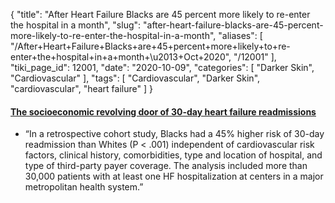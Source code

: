 {
    "title": "After Heart Failure Blacks are 45 percent more likely to re-enter the hospital in a month",
    "slug": "after-heart-failure-blacks-are-45-percent-more-likely-to-re-enter-the-hospital-in-a-month",
    "aliases": [
        "/After+Heart+Failure+Blacks+are+45+percent+more+likely+to+re-enter+the+hospital+in+a+month+\u2013+Oct+2020",
        "/12001"
    ],
    "tiki_page_id": 12001,
    "date": "2020-10-09",
    "categories": [
        "Darker Skin",
        "Cardiovascular"
    ],
    "tags": [
        "Cardiovascular",
        "Darker Skin",
        "cardiovascular",
        "heart failure"
    ]
}


#### [The socioeconomic revolving door of 30-day heart failure readmissions](https://www.mdedge.com/cardiology/article/229735/heart-failure/socioeconomic-revolving-door-30-day-heart-failure?)

* “In a retrospective cohort study, Blacks had a 45% higher risk of 30-day readmission than Whites (P < .001) independent of cardiovascular risk factors, clinical history, comorbidities, type and location of hospital, and type of third-party payer coverage. The analysis included more than 30,000 patients with at least one HF hospitalization at centers in a major metropolitan health system.”